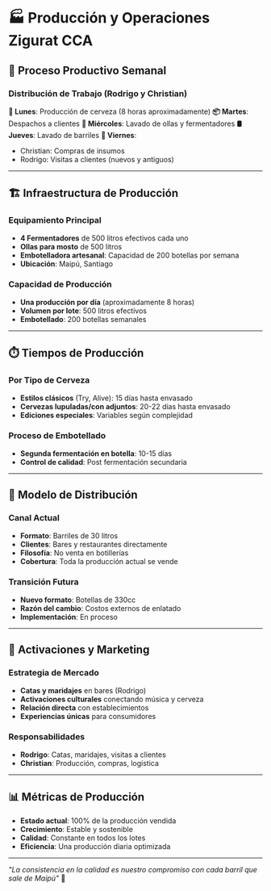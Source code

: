 # 🏭 Producción y Operaciones Zigurat CCA

## 🔄 Proceso Productivo Semanal

### Distribución de Trabajo (Rodrigo y Christian)

**📅 Lunes**: Producción de cerveza (8 horas aproximadamente)
**📦 Martes**: Despachos a clientes
**🧽 Miércoles**: Lavado de ollas y fermentadores
**🛢️ Jueves**: Lavado de barriles
**🛒 Viernes**: 
- Christian: Compras de insumos
- Rodrigo: Visitas a clientes (nuevos y antiguos)

---

## 🏗️ Infraestructura de Producción

### Equipamiento Principal
- **4 Fermentadores** de 500 litros efectivos cada uno
- **Ollas para mosto** de 500 litros
- **Embotelladora artesanal**: Capacidad de 200 botellas por semana
- **Ubicación**: Maipú, Santiago

### Capacidad de Producción
- **Una producción por día** (aproximadamente 8 horas)
- **Volumen por lote**: 500 litros efectivos
- **Embotellado**: 200 botellas semanales

---

## ⏱️ Tiempos de Producción

### Por Tipo de Cerveza
- **Estilos clásicos** (Try, Alive): 15 días hasta envasado
- **Cervezas lupuladas/con adjuntos**: 20-22 días hasta envasado
- **Ediciones especiales**: Variables según complejidad

### Proceso de Embotellado
- **Segunda fermentación en botella**: 10-15 días
- **Control de calidad**: Post fermentación secundaria

---

## 🎯 Modelo de Distribución

### Canal Actual
- **Formato**: Barriles de 30 litros
- **Clientes**: Bares y restaurantes directamente
- **Filosofía**: No venta en botillerías
- **Cobertura**: Toda la producción actual se vende

### Transición Futura
- **Nuevo formato**: Botellas de 330cc
- **Razón del cambio**: Costos externos de enlatado
- **Implementación**: En proceso

---

## 🎪 Activaciones y Marketing

### Estrategia de Mercado
- **Catas y maridajes** en bares (Rodrigo)
- **Activaciones culturales** conectando música y cerveza
- **Relación directa** con establecimientos
- **Experiencias únicas** para consumidores

### Responsabilidades
- **Rodrigo**: Catas, maridajes, visitas a clientes
- **Christian**: Producción, compras, logística

---

## 📊 Métricas de Producción

- **Estado actual**: 100% de la producción vendida
- **Crecimiento**: Estable y sostenible
- **Calidad**: Constante en todos los lotes
- **Eficiencia**: Una producción diaria optimizada

---

*"La consistencia en la calidad es nuestro compromiso con cada barril que sale de Maipú"* 🍺